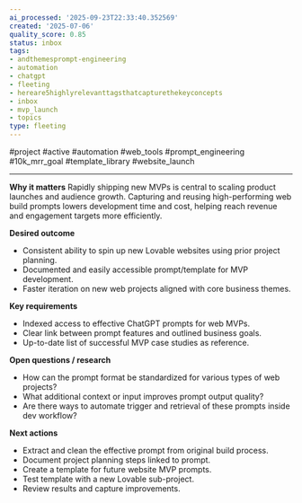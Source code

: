 ```yaml
---
ai_processed: '2025-09-23T22:33:40.352569'
created: '2025-07-06'
quality_score: 0.85
status: inbox
tags:
- andthemesprompt-engineering
- automation
- chatgpt
- fleeting
- hereare5highlyrelevanttagsthatcapturethekeyconcepts
- inbox
- mvp_launch
- topics
type: fleeting
---
```




#project #active #automation #web_tools #prompt_engineering #10k_mrr_goal #template_library #website_launch

---



**Why it matters** Rapidly shipping new MVPs is central to scaling product launches and audience growth. Capturing and reusing high-performing web build prompts lowers development time and cost, helping reach revenue and engagement targets more efficiently.

**Desired outcome**

- Consistent ability to spin up new Lovable websites using prior project planning.
- Documented and easily accessible prompt/template for MVP development.
- Faster iteration on new web projects aligned with core business themes.

**Key requirements**

- Indexed access to effective ChatGPT prompts for web MVPs.
- Clear link between prompt features and outlined business goals.
- Up-to-date list of successful MVP case studies as reference.

**Open questions / research**

- How can the prompt format be standardized for various types of web projects?
- What additional context or input improves prompt output quality?
- Are there ways to automate trigger and retrieval of these prompts inside dev workflow?

**Next actions**

- Extract and clean the effective prompt from original build process.
- Document project planning steps linked to prompt.
- Create a template for future website MVP prompts.
- Test template with a new Lovable sub-project.
- Review results and capture improvements.

